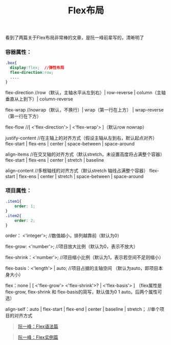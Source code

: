 ﻿---
published: true
layout: post
publish: true
title: Flex布局
---
看到了两篇关于Flex布局非常棒的文章，是阮一峰前辈写的，清晰明了

### 容器属性：

```css
.box{
  display:flex;  //弹性布局
  flex-direction:row;
  ....
}
```

flex-direction     //row（默认，主轴水平从左到右）\| row-reverse
\| column（主轴垂直从上到下）\| column-reverse

flex-wrap        //nowrap（默认，不换行）\| wrap（第一行在上方）
\| wrap-reverse（第一行在下方）

flex-flow        //[ <'flex-direction'> \| <'flex-wrap'> ]（默认row nowrap）

justify-content     //在主轴上的对齐方式（假设主轴从左到右，默认起点对齐）
flex-start \| flex-ens \| center \| space-between \| space-around

align-items       //在交叉轴的对齐方式（默认stretch，未设置高度将占满整个容器）
flex-start \| flex-ens \| center \| stretch \| baseline

align-content      //多根轴线的对齐方式（默认stretch 轴线占满整个容器）
flex-start \| flex-ens \| center \| stretch \| space-between \| space-around

### 项目属性：

```css
.item1{
	order: 1;
}
.item2{
	order: 2;
}
```

order： <'integer'>;      //数值越小，排列越靠前（默认为0）
  
flex-grow: <'number'>;     //项目放大比例（默认为0，表示不放大）
  
flex-shrink：<'number'>;	   //项目缩小比例（默认为1，表示若空间不足则缩小）
  
flex-basis：<'length'> \| auto;    //项目占据的主轴空间 （默认为auto，即项目本身大小）
  
flex：none \| [ <'flex-grow'> <'flex-shrink'>? \| <'flex-basis'> ]
（flex属性是flex-grow, flex-shrink 和 flex-basis的简写，默认值为0 1 auto。后两个属性可选）

align-self：auto \| flex-start \| flex-end \| center \| baseline \| stretch；     //单个项目的对齐方式


> [阮一峰：Flex语法篇](http://www.ruanyifeng.com/blog/2015/07/flex-grammar.html "link")

> [阮一峰：Flex实例篇](http://www.ruanyifeng.com/blog/2015/07/flex-examples.html "link")
